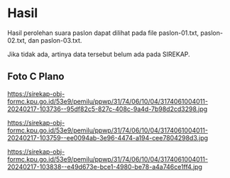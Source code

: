 # Hasil

Hasil perolehan suara paslon dapat dilihat pada file paslon-01.txt, paslon-02.txt, dan paslon-03.txt.

Jika tidak ada, artinya data tersebut belum ada pada SIREKAP.

## Foto C Plano

https://sirekap-obj-formc.kpu.go.id/53e9/pemilu/ppwp/31/74/06/10/04/3174061004011-20240217-103736--95df82c5-827c-408c-9a4d-7b98d2cd3298.jpg

https://sirekap-obj-formc.kpu.go.id/53e9/pemilu/ppwp/31/74/06/10/04/3174061004011-20240217-103759--ee0094ab-3e96-4474-a194-cee7804298d3.jpg

https://sirekap-obj-formc.kpu.go.id/53e9/pemilu/ppwp/31/74/06/10/04/3174061004011-20240217-103838--e49d673e-bce1-4980-be78-a4a746ce1ff4.jpg
